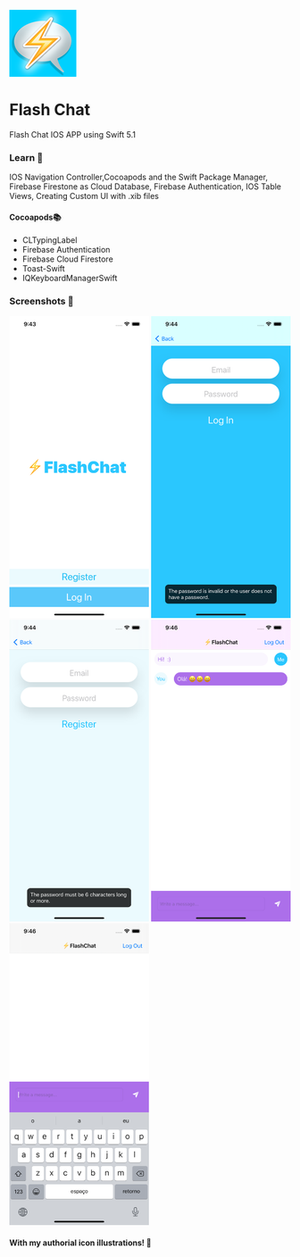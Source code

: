 [<img src="/Flash%20Chat/Assets.xcassets/AppIcon.appiconset/120.png"/>](120.png)
# Flash Chat
Flash Chat IOS APP using Swift 5.1
### Learn 📝
IOS Navigation Controller,Cocoapods and the Swift Package Manager, Firebase Firestone as Cloud Database, Firebase Authentication, IOS Table Views, Creating Custom UI with .xib files
#### Cocoapods📚
- CLTypingLabel
- Firebase Authentication
- Firebase Cloud Firestore
- Toast-Swift
- IQKeyboardManagerSwift

### Screenshots 📸
[<img src="/screenshots/screenshot1.png" width="250" />](screenshot1.png)
[<img src="/screenshots/screenshot3.png" width="250" />](screenshot3.png)
[<img src="/screenshots/screenshot2.png" width="250" />](screenshot2.png)
[<img src="/screenshots/screenshot4.png" width="250" />](screenshot4.png)
[<img src="/screenshots/screenshot5.png" width="250" />](screenshot5.png)




#### With my authorial icon illustrations! 🎨
